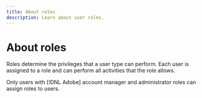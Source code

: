 ```yaml
---
title: About roles
description: Learn about user roles. 
---
```

# About roles

Roles determine the privileges that a user type can perform. Each user is assigned to a role and can perform all activities that the role allows.

Only users with [!DNL Adobe] account manager and administrator roles can assign roles to users.
